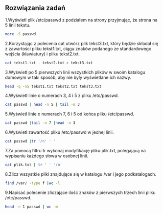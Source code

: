 ## Rozwiązania zadań

1\.Wyświetl plik /etc/passwd z podziałem na strony przyjmując, że strona na 5 linii tekstu.

```sh
more -5 passwd
```

2\.Korzystając z polecenia cat utwórz plik tekst3.txt, który będzie składał się z zawartości pliku tekst1.txt, ciągu znaków podanego ze standardowego wejścia (klawiatury) i pliku tekst2.txt.

```sh
cat tekst1.txt - tekst2.txt > tekst3.txt
```

3\.Wyświetl po 5 pierwszych linii wszystkich plików w swoim katalogu domowym w taki sposób, aby nie były wyświetlane ich nazwy.

```sh
head -q -n5 tekst1.txt tekst2.txt tekst3.txt 
```

4\.Wyświetl linie o numerach 3, 4 i 5 z pliku /etc/passwd.

```sh
cat passwd | head -n 5 | tail -n 3
```

5\.Wyświetl linie o numerach 7, 6 i 5 od końca pliku /etc/passwd.

```sh
cat passwd |tail -n 7 |head -n 3
```

6\.Wyświetl zawartość pliku /etc/passwd w jednej linii.

```sh
cat passwd |tr '/n' ' '
```

7\.Za pomocą filtru tr wykonaj modyfikację pliku plik.txt, polegającą na wypisaniu każdego słowa w osobnej linii.

```sh
cat plik.txt | tr ' ' '/n'
```

8\.Zlicz wszystkie pliki znajdujące się w katalogu /var i jego podkatalogach.

```sh
find /var/ -type f |wc -l
```

9\.Napisać polecenie zliczające ilość znaków z pierwszych trzech linii pliku /etc/passwd.

```sh
head -n 1 passwd | wc -m
```








